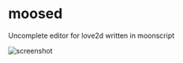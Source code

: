 moosed
======

Uncomplete editor for love2d written in moonscript

![screenshot](http://i.imgur.com/fJiUV7W.png)
